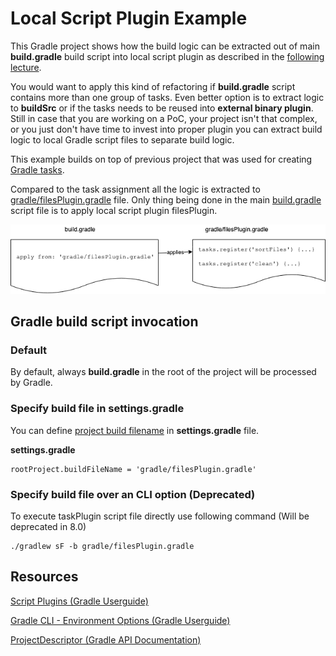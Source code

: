 # Local Script Plugin Example

This Gradle project shows how the build logic can be extracted out of main **build.gradle** build script into local script plugin as described in the [following lecture](https://www.udemy.com/course/gradle-development/learn/lecture/27236536#overview).

You would want to apply this kind of refactoring if **build.gradle** script contains more than one group of tasks.
Even better option is to extract logic to **buildSrc** or if the tasks needs to be reused into **external binary plugin**.
Still in case that you are working on a PoC, your project isn't that complex, or you just don't have time to invest into
proper plugin you can extract build logic to local Gradle script files to separate build logic.

This example builds on top of previous project that was used for creating [Gradle tasks](../../task/file-tasks-assignment-done).

Compared to the task assignment all the logic is extracted to [gradle/filesPlugin.gradle](gradle/filesPlugin.gradle) file.
Only thing being done in the main [build.gradle](build.gradle) script file is to apply local script plugin filesPlugin.

![Local Script Plugin](readme-content/local-script-plugin.png)

## Gradle build script invocation

### Default

By default, always **build.gradle** in the root of the project will be processed by Gradle.

### Specify build file in settings.gradle

You can define [project build filename](https://docs.gradle.org/current/javadoc/org/gradle/api/initialization/ProjectDescriptor.html#setBuildFileName-java.lang.String-) in **settings.gradle** file.

**settings.gradle**
```
rootProject.buildFileName = 'gradle/filesPlugin.gradle'
```

### Specify build file over an CLI option (Deprecated)

To execute taskPlugin script file directly use following command (Will be deprecated in 8.0)

```
./gradlew sF -b gradle/filesPlugin.gradle
```

## Resources

[Script Plugins (Gradle Userguide)](https://docs.gradle.org/current/userguide/plugins.html#sec:script_plugins)

[Gradle CLI - Environment Options (Gradle Userguide)](https://docs.gradle.org/current/userguide/command_line_interface.html#sec:environment_options)

[ProjectDescriptor (Gradle API Documentation)](https://docs.gradle.org/current/javadoc/org/gradle/api/initialization/ProjectDescriptor.html#setBuildFileName-java.lang.String-)
